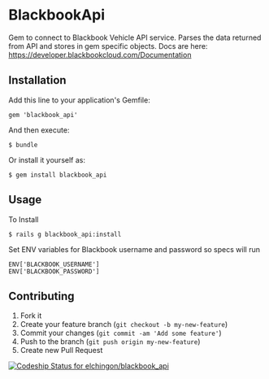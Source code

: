 # BlackbookApi

Gem to connect to Blackbook Vehicle API service. Parses the data returned from API and stores in gem specific objects.
Docs are here: https://developer.blackbookcloud.com/Documentation

## Installation

Add this line to your application's Gemfile:

    gem 'blackbook_api'

And then execute:

    $ bundle

Or install it yourself as:

    $ gem install blackbook_api

## Usage
To Install 

    $ rails g blackbook_api:install 

Set ENV variables for Blackbook username and password so specs will run
   
    ENV['BLACKBOOK_USERNAME']
    ENV['BLACKBOOK_PASSWORD']


## Contributing

1. Fork it
2. Create your feature branch (`git checkout -b my-new-feature`)
3. Commit your changes (`git commit -am 'Add some feature'`)
4. Push to the branch (`git push origin my-new-feature`)
5. Create new Pull Request

[ ![Codeship Status for elchingon/blackbook_api](https://www.codeship.io/projects/ebd5b240-efec-0131-0c85-62ba7cdbe292/status)](https://www.codeship.io/projects/27173)
